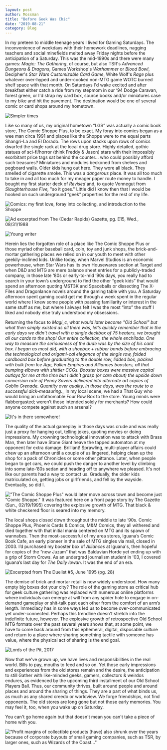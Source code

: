 ```yaml
---
layout: post
author: Mossman
title: "Before Geek Was Chic"
date: "2019-08-21"
category: Blog
---
```


In my preteen to middle teenage years I lived for Gaming Saturdays. The inconvenience of weekdays with their homework deadlines, nagging teachers and social minefields melted away Friday nights before the anticipation of a Saturday. This was the mid-1990s and there were many games: _Magic: The Gathering_, of course, but also TSR's _Advanced Dungeons & Dragons_, Games Workshop's _Warhammer_ or _Blood Bowl_, Decipher's _Star Wars Customizable Card Game_, White Wolf's _Rage_ plus whatever over-hyped and under-cooked non-MTG game WOTC burned shelf space with that month. On Saturdays I'd wake excited and after breakfast either catch a ride from my stepmom in our ‘94 Dodge Caravan, forest green, or I'd strap my card box, source books and/or miniatures case to my bike and hit the pavement. The destination would be one of several comic or card shops around my hometown.

![*Simpler times*](/assets/images/2019/08/IMG_1359.jpg)

Like so many of us, my original hometown “LGS” was actually a comic book store, The Comic Shoppe Plus, to be exact. My foray into comics began as a wee man circa 1991 and places like the Shoppe were to me equal parts Shangri-La and El Dorado. The rows upon stacks upon rows of comics dwarfed the single rack at the local drug store. Highly detailed, gothic statues of sci-fi/horror (think Freddy & Jason) stars with their impossibly exorbitant price tags sat behind the counter… who could possibly afford such treasures? Miniatures and modules beckoned from shelves and pegboard walls. Older kids hung out here. They wore all black. They smelled of cigarette smoke. This was a _dangerous_ place. It was all too much to take in and all too much for my meager paper route money to handle. I bought my first starter deck of _Revised_ and, to quote Vonnegut from _Slaughterhouse Five,_ "so it goes." Little did I know then that I would be hooked on such underground “geek” properties for the rest of my life.

![*Comics: my first love, foray into collecting, and introduction to the Shoppe*](/assets/images/2019/08/comix.png)

![*Ad excerpted from The (Cedar Rapids) Gazette, pg. E15, Wed., 08/31/1988*](/assets/images/2019/08/CSP-1988-08-31-1.png)

![*Young writer*](/assets/images/2019/08/IMG_1361-1.jpeg)

Herein lies the forgotten role of a place like The Comic Shoppe Plus or those myriad other baseball card, coin, toy and junk shops, the brick-and-mortar gathering places we relied on in our youth to meet with other geekily-inclined kids. Unlike today, when Marvel Studios is an economic powerhouse, when Star Wars has its own Housewares section at Target and when D&D and MTG are mere balance sheet entries for a publicly-traded company, in those late ‘80s or early-to-mid ‘90s days, you really had to search in your town’s underground to find the other “geek kids” that would spend an afternoon quoting MST3K and Spaceballs or dissecting The X-Files and Dragonlance novels around the gaming table with you. A Saturday afternoon spent gaming could get me through a week spent in the regular world where I knew some people with passing familiarity or interest in the same stuff as me, but where I always felt I was the most “into” the stuff I liked and nobody else truly understood my obsessions.

Returning the focus to _Magi_c, what would later become "Old School" but what then simply existed as all there was, let’s quickly remember that in the early days we didn’t travel with a single deckbox of 75 heaters, we brought _all_ our cards to the shop! Our entire collection, the whole enchilada. One way to measure the seriousness of the dude was by the size of his card box. I began as most did, with a shoebox + rubber bands before embracing the technological and origami-cal elegance of the single row, folded cardboard box before graduating to the double row, lidded box, packed with bulk from _Ice Age, Fallen Empires_ and _Alliances_ boosters, all that bumping elbows with shittier CCGs. Booster boxes were massive capital outlays for me at the time but I didn’t grasp (or care about) the upside down conversion rate of Penny Savers delivered into alternate art copies of Goblin Grenade. Quantity over quality, in those days, was the route to a successful dick-measuring_._ In my local scene, we had a That Guy who would bring an unfathomable Four Row Box to the store. Young minds were flabbergasted; weren’t those intended solely for merchants? How could anyone compete against such an arsenal?

![*It's in there somewhere!*](/assets/images/2019/08/longbox.jpg)

The quality of the actual gameplay in those days was crude and was really just a proxy for hanging out, telling jokes, quoting movies or doing impressions. My crowning technological innovation was to attack with Brass Man, then later have Stone Giant heave the tapped automaton at my opponent for extra damage. Brilliant! Sprawling, multi-player affairs could chew up an afternoon until a couple of us lingered, helping clean up the shop for a pack of Chronicles or some other pittance. Later, when people began to get cars, we could push the danger to another level by climbing into some late-‘80s sedan and heading off to anywhere we pleased. It's not like our parents had a way to contact us. Gradually, the older kids matriculated on, getting jobs or girlfriends, and fell by the wayside. Eventually, so did I.

!["The Comic Shoppe Plus" would later move across town and become just "Comic Shoppe."
It was featured here on a front page story by The Gazette (Sun., 02/19/1995) covering the explosive growth of MTG. That black & white checkered floor is seared into my memory.](/assets/images/2019/08/comic-shoppe-gazette-1A-sun-1995-02-19.png)

The local shops closed down throughout the middle to late ‘90s. Comic Shoppe Plus, Phoenix Cards & Comics, M&M Comics, they all withered and died together with that initial mania centered on MTG and its spawn of wannabes. Then the most-successful of my area stores, Iguana’s Comic Book Cafe, an early pioneer in the sale of MTG singles via mail, closed in 2003. I’d purchased my booster box of _Alliances_ at Iguana's, then hopeful for copies of the “new Juzam” that was Balduvian Horde yet ending up with a grip of Storm Crows. As an undergrad journalism student in '03, I covered Iguana’s last day for _The Daily Iowan_. It was the end of an era.

![*Excerpted from The Duelist #5, June 1995 (pg. 28)*](/assets/images/2019/08/28-1.jpg)

The demise of brick and mortar retail is now widely understood. How many empty big boxes dot your city? The role of the gaming store as critical hub for geek culture gathering was replaced with numerous online platforms where individuals can emerge at will from any spider hole to engage in on-demand gameplay or shit-talk past each other from the comfort of an arm’s length. Immediacy has in some ways led us to become over-communicated yet under-connected. Perhaps this trendline doesn't stretch into the indefinite future, however. The explosive growth of retrospective Old School MTG formats over the past several years shows that, at some point, we have to come back around from this ephemeral, digital, disposable culture and return to a place where sharing something tactile with someone has value, where the physical act of sharing is the end goal.

![*Lords of the Pit, 2017*](/assets/images/2019/08/lotp-us-flag.jpg)

Now that we've grown up, we have lives and responsibilities in the real world. Bills to pay, mouths to feed and so on. Yet those early impressions and experiences from the old stores remain and the desire, the anticipation to still Gather with like-minded geeks, gamers, collectors & weirdos endures, as evidenced by the upcoming third installment of our Old School Players Ball. Thus, our community thrives, built around people and around places and around the sharing of things. They are a part of what binds us, as much as any shared creedo or worldview. We forge friendships, not find opponents. The old stores are long gone but not those early memories. You may feel it, too, when you wake up on Saturday.

You can't go home again but that doesn't mean you can't take a piece of home with you.

!["Profit margins of collectible products \[have\] also shrunk over the years because of corporate buyouts of small gaming companies, such as TSR, by larger ones, such as Wizards of the Coast..."](/assets/images/2019/08/iguanha-1.png)
